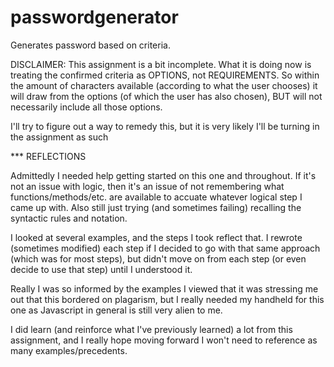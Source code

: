 # passwordgenerator


Generates password based on criteria.


DISCLAIMER: This assignment is a bit incomplete. What it is doing now is treating the confirmed criteria as OPTIONS, not REQUIREMENTS. So within the amount of characters available (according to what the user chooses) it will draw from the options (of which the user has also chosen), BUT will not necessarily include all those options.

I'll try to figure out a way to remedy this, but it is very likely I'll be turning in the assignment as such


*** REFLECTIONS

Admittedly I needed help getting started on this one and throughout. If it's not an issue with logic, then it's an issue of not remembering what functions/methods/etc. are available to accuate whatever logical step I came up with. Also still just trying (and sometimes failing) recalling the syntactic rules and notation.

I looked at several examples, and the steps I took reflect that. I rewrote (sometimes modified) each step if I decided to go with that same approach (which was for most steps), but didn't move on from each step (or even decide to use that step) until I understood it.

Really I was so informed by the examples I viewed that it was stressing me out that this bordered on plagarism, but I really needed my handheld for this one as Javascript in general is still very alien to me.

I did learn (and reinforce what I've previously learned) a lot from this assignment, and I really hope moving forward I won't need to reference as many examples/precedents.
